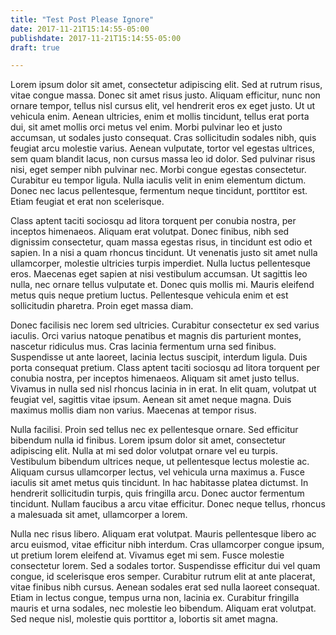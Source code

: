 ```yaml
---
title: "Test Post Please Ignore"
date: 2017-11-21T15:14:55-05:00
publishdate: 2017-11-21T15:14:55-05:00
draft: true

---
```



Lorem ipsum dolor sit amet, consectetur adipiscing elit. Sed at rutrum risus, vitae congue massa. Donec sit amet risus justo. Aliquam efficitur, nunc non ornare tempor, tellus nisl cursus elit, vel hendrerit eros ex eget justo. Ut ut vehicula enim. Aenean ultricies, enim et mollis tincidunt, tellus erat porta dui, sit amet mollis orci metus vel enim. Morbi pulvinar leo et justo accumsan, ut sodales justo consequat. Cras sollicitudin sodales nibh, quis feugiat arcu molestie varius. Aenean vulputate, tortor vel egestas ultrices, sem quam blandit lacus, non cursus massa leo id dolor. Sed pulvinar risus nisi, eget semper nibh pulvinar nec. Morbi congue egestas consectetur. Curabitur eu tempor ligula. Nulla iaculis velit in enim elementum dictum. Donec nec lacus pellentesque, fermentum neque tincidunt, porttitor est. Etiam feugiat et erat non scelerisque.

Class aptent taciti sociosqu ad litora torquent per conubia nostra, per inceptos himenaeos. Aliquam erat volutpat. Donec finibus, nibh sed dignissim consectetur, quam massa egestas risus, in tincidunt est odio et sapien. In a nisi a quam rhoncus tincidunt. Ut venenatis justo sit amet nulla ullamcorper, molestie ultricies turpis imperdiet. Nulla luctus pellentesque eros. Maecenas eget sapien at nisi vestibulum accumsan. Ut sagittis leo nulla, nec ornare tellus vulputate et. Donec quis mollis mi. Mauris eleifend metus quis neque pretium luctus. Pellentesque vehicula enim et est sollicitudin pharetra. Proin eget massa diam.

Donec facilisis nec lorem sed ultricies. Curabitur consectetur ex sed varius iaculis. Orci varius natoque penatibus et magnis dis parturient montes, nascetur ridiculus mus. Cras lacinia fermentum urna sed finibus. Suspendisse ut ante laoreet, lacinia lectus suscipit, interdum ligula. Duis porta consequat pretium. Class aptent taciti sociosqu ad litora torquent per conubia nostra, per inceptos himenaeos. Aliquam sit amet justo tellus. Vivamus in nulla sed nisl rhoncus lacinia in in erat. In elit quam, volutpat ut feugiat vel, sagittis vitae ipsum. Aenean sit amet neque magna. Duis maximus mollis diam non varius. Maecenas at tempor risus.

Nulla facilisi. Proin sed tellus nec ex pellentesque ornare. Sed efficitur bibendum nulla id finibus. Lorem ipsum dolor sit amet, consectetur adipiscing elit. Nulla at mi sed dolor volutpat ornare vel eu turpis. Vestibulum bibendum ultrices neque, ut pellentesque lectus molestie ac. Aliquam cursus ullamcorper lectus, vel vehicula urna maximus a. Fusce iaculis sit amet metus quis tincidunt. In hac habitasse platea dictumst. In hendrerit sollicitudin turpis, quis fringilla arcu. Donec auctor fermentum tincidunt. Nullam faucibus a arcu vitae efficitur. Donec neque tellus, rhoncus a malesuada sit amet, ullamcorper a lorem.

Nulla nec risus libero. Aliquam erat volutpat. Mauris pellentesque libero ac arcu euismod, vitae efficitur nibh interdum. Cras ullamcorper congue ipsum, ut pretium lorem eleifend at. Vivamus eget mi sem. Fusce molestie consectetur lorem. Sed a sodales tortor. Suspendisse efficitur dui vel quam congue, id scelerisque eros semper. Curabitur rutrum elit at ante placerat, vitae finibus nibh cursus. Aenean sodales erat sed nulla laoreet consequat. Etiam in lectus congue, tempus urna non, lacinia ex. Curabitur fringilla mauris et urna sodales, nec molestie leo bibendum. Aliquam erat volutpat. Sed neque nisl, molestie quis porttitor a, lobortis sit amet magna. 
